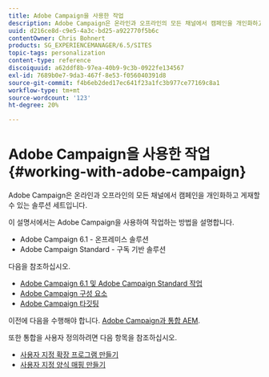 ```yaml
---
title: Adobe Campaign을 사용한 작업
description: Adobe Campaign은 온라인과 오프라인의 모든 채널에서 캠페인을 개인화하고 게재할 수 있는 솔루션 세트입니다.
uuid: d216ce8d-c9e5-4a3c-bd25-a922770f5b6c
contentOwner: Chris Bohnert
products: SG_EXPERIENCEMANAGER/6.5/SITES
topic-tags: personalization
content-type: reference
discoiquuid: a62ddf8b-97ea-40b9-9c3b-0922fe134567
exl-id: 7689b0e7-9da3-467f-8e53-f056040391d8
source-git-commit: f4b6eb2ded17ec641f23a1fc3b977ce77169c8a1
workflow-type: tm+mt
source-wordcount: '123'
ht-degree: 20%

---
```


# Adobe Campaign을 사용한 작업{#working-with-adobe-campaign}

Adobe Campaign은 온라인과 오프라인의 모든 채널에서 캠페인을 개인화하고 게재할 수 있는 솔루션 세트입니다.

이 설명서에서는 Adobe Campaign을 사용하여 작업하는 방법을 설명합니다.

* Adobe Campaign 6.1 - 온프레미스 솔루션
* Adobe Campaign Standard - 구독 기반 솔루션

다음을 참조하십시오.

* [Adobe Campaign 6.1 및 Adobe Campaign Standard 작업](/help/sites-classic-ui-authoring/classic-personalization-ac-campaign.md)
* [Adobe Campaign 구성 요소](/help/sites-classic-ui-authoring/classic-personalization-ac-components.md)
* [Adobe Campaign 타깃팅](/help/sites-classic-ui-authoring/classic-personalization-ac-target.md)

이전에 다음을 수행해야 합니다. [Adobe Campaign과 통합 AEM](/help/sites-administering/campaign.md).

또한 통합을 사용자 정의하려면 다음 항목을 참조하십시오.

* [사용자 지정 확장 프로그램 만들기](/help/sites-developing/extending-campaign-extensions.md)
* [사용자 지정 양식 매핑 만들기](/help/sites-developing/extending-campaign-form-mapping.md)
